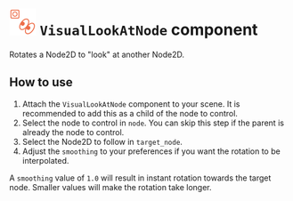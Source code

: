 # <img src="../icons/visual_look_at_node.svg" width="48" height="48"> `VisualLookAtNode` component

Rotates a Node2D to "look" at another Node2D.

## How to use

1. Attach the `VisualLookAtNode` component to your scene.  It is recommended to add this as a child of the node to control.
2. Select the node to control in `node`.  You can skip this step if the parent is already the node to control.
3. Select the Node2D to follow in `target_node`.
4. Adjust the `smoothing` to your preferences if you want the rotation to be interpolated.

A `smoothing` value of `1.0` will result in instant rotation towards the target node.  Smaller values will make the rotation take longer.

